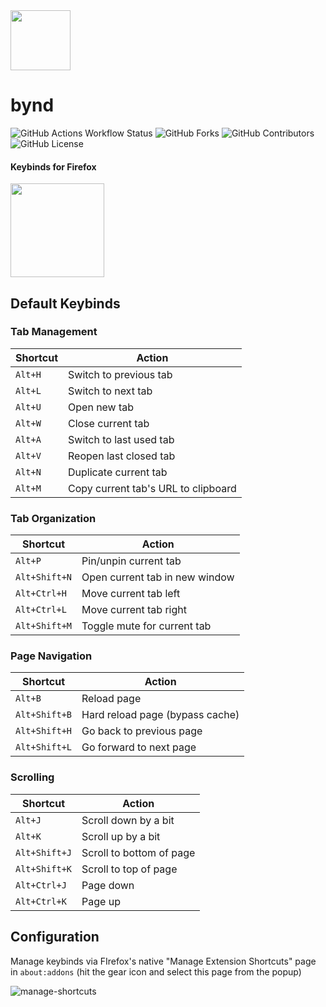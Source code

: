 <div align="left">

<img src="https://github.com/user-attachments/assets/90144cb7-9287-4110-8e41-2224ac476641" height="96" width="96">

<h1>bynd</h1>

<p align="left">
  <img alt="GitHub Actions Workflow Status" src="https://img.shields.io/github/actions/workflow/status/dpi0/bynd-firefox/ci.yml?branch=main">
  <img alt="GitHub Forks" src="https://img.shields.io/github/forks/dpi0/bynd-firefox?style=flat">
  <img alt="GitHub Contributors" src="https://img.shields.io/github/contributors/dpi0/bynd-firefox?style=flat&color=pink">
  <img alt="GitHub License" src="https://img.shields.io/github/license/dpi0/bynd-firefox">
</p>

<h4>Keybinds for Firefox</h4>

[<img src="https://labels.tahoe.be/firefox_download_dark.svg" height="150" width="150">](https://addons.mozilla.org/firefox/addon/bynd/)

</p>

## Default Keybinds

### Tab Management

| Shortcut | Action |
|----------|--------|
| `Alt+H` | Switch to previous tab |
| `Alt+L` | Switch to next tab |
| `Alt+U` | Open new tab |
| `Alt+W` | Close current tab |
| `Alt+A` | Switch to last used tab |
| `Alt+V` | Reopen last closed tab |
| `Alt+N` | Duplicate current tab |
| `Alt+M` | Copy current tab's URL to clipboard |

### Tab Organization

| Shortcut | Action |
|----------|--------|
| `Alt+P` | Pin/unpin current tab |
| `Alt+Shift+N` | Open current tab in new window |
| `Alt+Ctrl+H` | Move current tab left |
| `Alt+Ctrl+L` | Move current tab right |
| `Alt+Shift+M` | Toggle mute for current tab |

### Page Navigation

| Shortcut | Action |
|----------|--------|
| `Alt+B` | Reload page |
| `Alt+Shift+B` | Hard reload page (bypass cache) |
| `Alt+Shift+H` | Go back to previous page |
| `Alt+Shift+L` | Go forward to next page |

### Scrolling

| Shortcut | Action |
|----------|--------|
| `Alt+J` | Scroll down by a bit |
| `Alt+K` | Scroll up by a bit |
| `Alt+Shift+J` | Scroll to bottom of page |
| `Alt+Shift+K` | Scroll to top of page |
| `Alt+Ctrl+J` | Page down |
| `Alt+Ctrl+K` | Page up |

## Configuration

Manage keybinds via FIrefox's native "Manage Extension Shortcuts" page in `about:addons` (hit the gear icon and select this page from the popup)

![manage-shortcuts](https://github.com/user-attachments/assets/89f8a778-5fb1-40b3-a315-8ee45e045159)
